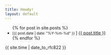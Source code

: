 ```yaml
---
title: Howdy!
layout: default
---
```


<ul>
{% for post in site.posts %}	
<li><small>[{{ post.date | date: "%Y-%m-%d" }} <a href="http://mypage.github.com{{ post.url }}#disqus_thread"></a></small>] <a href="{{ site.baseurl }}{{ post.url }}">{{ post.title }}</a></li>
{% endfor %}
</ul>
{{ site.time | date_to_rfc822 }}

